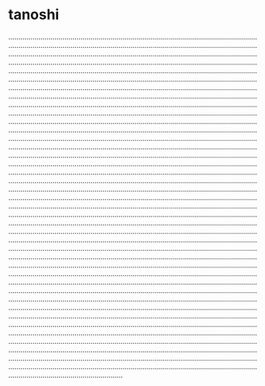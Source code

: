 # tanoshi

.........................................................................................................................................................................................................................................................................................................................................................................................................................................................................................................................................................................................................................................................................................................................................................................................................................................................................................................................................................................................................................................................................................................................................................................................................................................................................................................................................................................................................................................................................................................................................................................................................................................................................................................................................................................................................................................................................................................................................................................................................................................................................................................................................................................................................................................................................................................................................................................................................................................................................................................................................................................................................................................................................................................................................................................................................................................................................................................................................................................................................................................................................................................................................................................................................................................................................................................................................................................................................................................................................................................................................................................................................................................................................................................................................................................................................................................................................................................................................................................................................................................................................................................................................................................................................................................................................................................................................................................................................................................................................................................................................................................................................................................................................................................................................................................................................................................................................................................................................................................................................................................................................................................................................................................................................................